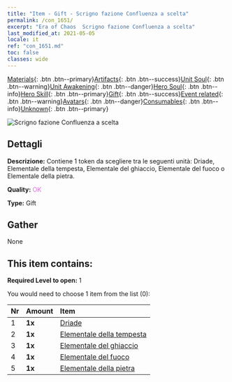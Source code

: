 ```yaml
---
title: "Item - Gift - Scrigno fazione Confluenza a scelta"
permalink: /con_1651/
excerpt: "Era of Chaos  Scrigno fazione Confluenza a scelta"
last_modified_at: 2021-05-05
locale: it
ref: "con_1651.md"
toc: false
classes: wide
---
```

 [Materials](/ItemsIT/){: .btn .btn--primary}[Artifacts](/ItemsIT/Artifacts/){: .btn .btn--success}[Unit Soul](/ItemsIT/UnitSoul/){: .btn .btn--warning}[Unit Awakening](/ItemsIT/UnitAwakening/){: .btn .btn--danger}[Hero Soul](/ItemsIT/HeroSoul/){: .btn .btn--info}[Hero Skill](/ItemsIT/HeroSkill/){: .btn .btn--primary}[Gift](/ItemsIT/Gift/){: .btn .btn--success}[Event related](/ItemsIT/Events/){: .btn .btn--warning}[Avatars](/ItemsIT/Avatars/){: .btn .btn--danger}[Consumables](/ItemsIT/Consumables/){: .btn .btn--info}[Unknown](/ItemsIT/Unknown/){: .btn .btn--primary}

 ![Scrigno fazione Confluenza a scelta](/images/t/i_907267.png)

## Dettagli
 **Descrizione:** Contiene 1 token da scegliere tra le seguenti unità: Driade, Elementale della tempesta, Elementale del ghiaccio, Elementale del fuoco o Elementale della pietra.

 **Quality:** <span style="color: #DA70D6">OK</span>

 **Type:** Gift

## Gather

  None

## This item contains:

 **Required Level to open:** 1

 You would need to choose 1 item from the list (0):

  | Nr | Amount |     Item    |
  |:---|:-------|:------------|
  | 1 |  **1x** | [Driade](/ItemsIT/unt_262/) |  | 
  | 2 |  **1x** | [Elementale della tempesta](/ItemsIT/unt_263/) |  | 
  | 3 |  **1x** | [Elementale del ghiaccio](/ItemsIT/unt_264/) |  | 
  | 4 |  **1x** | [Elementale del fuoco](/ItemsIT/unt_265/) |  | 
  | 5 |  **1x** | [Elementale della pietra](/ItemsIT/unt_266/) |  | 
